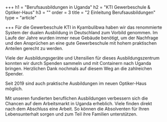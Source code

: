 +++
h1 = "Berufsausbildungen in Uganda"
h2 = "KTI Gewerbeschule & Optiker-Haus"
h3 = ""
order = 3
title = "2 Einleitung Berufsausbildungen"
type = "article"

+++
Für die Gewerbeschule KTI in Kyambulibwa haben wir das renommierte System der dualen Ausbildung in Deutschland zum Vorbild genommen. Im Laufe der Jahre wurden immer neue Gebäude benötigt, um der Nachfrage und den Ansprüchen an eine gute Gewerbeschule mit hohem praktischen Anteilen gerecht zu werden.

Viele der Ausbildungsgeräte und Utensilien für dieses Ausbildungszentrum konnten wir durch Spenden sammeln  und mit Containern nach Uganda bringen. Herzlichen Dank nochmals auf diesem Weg an die zahlreichen Spender.

Seit 2019 sind auch praktische Ausbildungen im neuen Optiker-Haus möglich.

Mit unseren fundierten beruflichen Ausbildungen verbessern sich die Chancen auf dem Arbeitsmarkt in Uganda erheblich. Viele finden direkt nach dem Abschluss eine Arbeit. So können die Absolventen für Ihren Lebensunterhalt sorgen und zum Teil ihre Familien unterstützen.